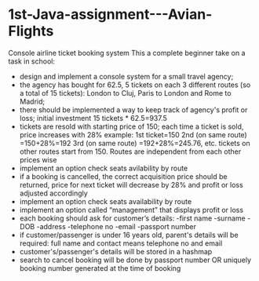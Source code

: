 # 1st-Java-assignment---Avian-Flights
Console airline ticket booking system
This a complete beginner take on a task in school: 
 - design and implement a console system for a small travel agency;
 - the agency has bought for 62.5, 5 tickets on each 3 different routes (so a total of 15 tickets): London to Cluj, Paris to London and Rome to Madrid;
 - there should be implemented a way to keep track of agency's profit or loss; initial investment 15 tickets * 62.5=937.5
 - tickets are resold with starting price of 150; each time a ticket is sold, price increases with 28%
  example: 1st ticket=150
            2nd (on same route) =150+28%=192
            3rd (on same route) =192+28%=245.76, etc.
            tickets on other routes start from 150. Routes are independent from each other prices wise
  - implement an option check seats avilability by route
 - if a booking is cancelled, the correct acquisition price should be returned, price for next ticket will decrease by 28% and profit or loss adjusted accordingly
 - implement an option check seats availability by route
 - implement an option called “management” that displays profit or loss 
 - each booking should ask for customer’s details:
	  -first name
	  -surname
	  -DOB
	  -address
	  -telephone no
	  -email
	  -passport number
  - if customer/passenger is under 16 years old, parent's details will be required: full name and contact means telephone no and email
  - customer's/passenger's details will be stored in a hashmap
  - search to cancel booking will be done by passport number OR uniquely booking number generated at the time of booking
